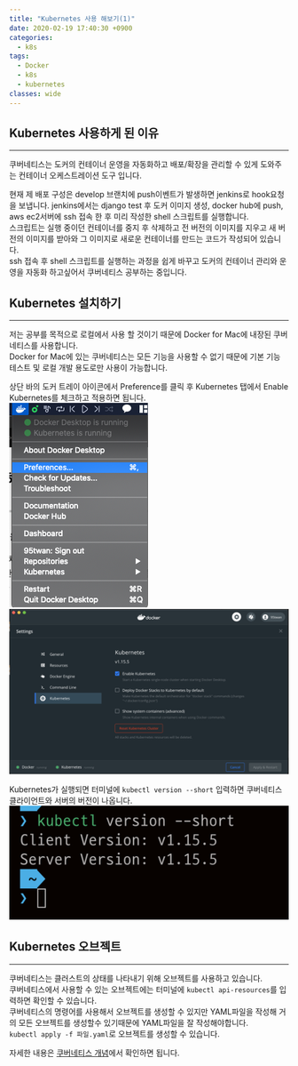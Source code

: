 ```yaml
---
title: "Kubernetes 사용 해보기(1)"
date: 2020-02-19 17:40:30 +0900
categories:
  - k8s
tags:
  - Docker
  - k8s
  - kubernetes
classes: wide
---
```


## Kubernetes 사용하게 된 이유
- - -
쿠버네티스는 도커의 컨테이너 운영을 자동화하고 배포/확장을 관리할 수 있게 도와주는 컨테이너 오케스트레이션 도구 입니다.   

현재 제 배포 구성은 develop 브랜치에 push이벤트가 발생하면 jenkins로 hook요청을 보냅니다.   jenkins에서는 django test 후 도커 이미지 생성, docker hub에 push, aws ec2서버에 ssh 접속 한 후 미리 작성한 shell 스크립트를 실행합니다.   
스크립트는 실행 중이던 컨테이너를 중지 후 삭제하고 전 버전의 이미지를 지우고 새 버전의 이미지를 받아와 그 이미지로 새로운 컨테이너를 만드는 코드가 작성되어 있습니다.   
ssh 접속 후 shell 스크립트를 실행하는 과정을 쉽게 바꾸고 도커의 컨테이너 관리와 운영을 자동화 하고싶어서 쿠버네티스 공부하는 중입니다.   

## Kubernetes 설치하기
- - -
저는 공부를 목적으로 로컬에서 사용 할 것이기 때문에 Docker for Mac에 내장된 쿠버네티스를 사용합니다.   
Docker for Mac에 있는 쿠버네티스는 모든 기능을 사용할 수 없기 때문에 기본 기능 테스트 및 로컬 개발 용도로만 사용이 가능합니다.

상단 바의 도커 트레이 아이콘에서 Preference를 클릭 후 Kubernetes 탭에서 Enable Kubernetes를 체크하고 적용하면 됩니다.   
![](/assets/images/k8s_start/01-01.png)
![](/assets/images/k8s_start/01-02.png)   

Kubernetes가 실행되면 터미널에 `kubectl version --short` 입력하면 쿠버네티스 클라이언트와 서버의 버전이 나옵니다.   
![](/assets/images/k8s_start/01-03.png)  

## Kubernetes 오브젝트
- - -
쿠버네티스는 클러스트의 상태를 나타내기 위해 오브젝트를 사용하고 있습니다.   
쿠버네티스에서 사용할 수 있는 오브젝트에는 터미널에 `kubectl api-resources`를 입력하면 확인할 수 있습니다.   
쿠버네티스의 명령어를 사용해서 오브젝트를 생성할 수 있지만 YAML파일을 작성해 거의 모든 오브젝트를 생성할수 있기때문에 YAML파일을 잘 작성해야합니다.   
`kubectl apply -f 파일.yaml`로 오브젝트를 생성할 수 있습니다.   

자세한 내용은 [쿠버네티스 개념](https://kubernetes.io/ko/docs/concepts/overview/working-with-objects/kubernetes-objects/)에서 확인하면 됩니다.   



